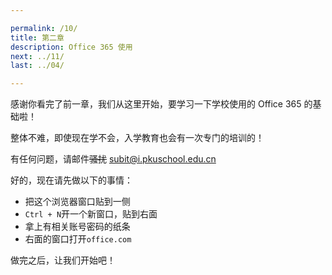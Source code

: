 ```yaml
---

permalink: /10/
title: 第二章
description: Office 365 使用
next: ../11/
last: ../04/

---
```


感谢你看完了前一章，我们从这里开始，要学习一下学校使用的 Office 365 的基础啦！

整体不难，即使现在学不会，入学教育也会有一次专门的培训的！

有任何问题，请邮件~~骚扰~~ <subit@i.pkuschool.edu.cn>

好的，现在请先做以下的事情：

- 把这个浏览器窗口贴到一侧
- ```Ctrl + N```开一个新窗口，贴到右面
- 拿上有相关账号密码的纸条
- 右面的窗口打开```office.com```

做完之后，让我们开始吧！
